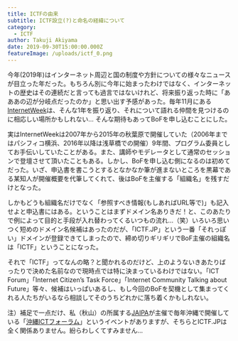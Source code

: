 ```yaml
---
title: ICTFの由来
subtitle: ICTF設立(?)と命名の経緯について
category:
  - ICTF
author: Takuji Akiyama
date: 2019-09-30T15:00:00.000Z
featureImage: /uploads/ictf_0.png
---
```

今年(2019年)はインターネット周辺と国の制度や方針についての様々なニュースが目立った年だった。もちろん別に今年に始まったわけではなく、インターネットの歴史はその連続だと言っても過言ではないけれど、将来振り返った時に「あああの辺が分岐点だったのか」と思い出す予感があった。毎年11月にある[InternetWeek](https://www.nic.ad.jp/iw2019/)は、そんな1年を振り返り、それについて語れる仲間を見つけるのに相応しい場所かもしれない… そんな期待もあってBoFを申し込むことにした。



実はInternetWeekは2007年から2015年の秋葉原で開催していた（2006年まではパシフィコ横浜、2016年以降は浅草橋での開催）9年間、プログラム委員としてお手伝いしていたことがある。また、講師やモデレータとして通常のセッションで登壇させて頂いたこともある。しかし、BoFを申し込む側になるのは初めてだった。いざ、申込書を書こうとするとなかなか筆が進まないところを黒幕である某知人が開催概要を代筆してくれて、後はBoFを主催する「組織名」を残すだけとなった。



しかもどうも組織名だけでなく「参照すべき情報(もしあればURL等で)」も記入せよと申込書にはある。ということはまずドメイン名ありきだ！と、このあたりで例によって目的と手段が入れ替わってくるいつもの流れ…（笑）いろいろ思いつく短めのドメイン名候補はあったのだが、「ICTF.JP」という一番「それっぽい」ドメインが登録できてしまったので、締め切りギリギリでBoF主催の組織名は「ICTF」ということになった。



それで「ICTF」ってなんの略？と聞かれるのだけど、上のようないきあたりばったりで決めた名前なので現時点では特に決まっているわけではない。「ICT Forum」「Internet Citizen’s Task Force」「Internet Community Talking about Future」等々、候補はいっぱいあるし、もし今回のBoFを契機として集まってくれる人たちがいるなら相談してそのうちどれかに落ち着くかもしれない。



注）補足で一点だけ、私（秋山）の所属する[JAIPA](https://www.jaipa.or.jp/)が主催で毎年沖縄で開催している「[沖縄ICTフォーラム](https://www.jaipa.or.jp/topics/event/okinawa-ict/)」というイベントがありますが、そちらとICTF.JPは全く関係ありません。紛らわしくてすみません…
